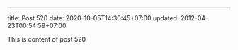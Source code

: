 ---
title: Post 520
date: 2020-10-05T14:30:45+07:00
updated: 2012-04-23T00:54:59+07:00

This is content of post 520